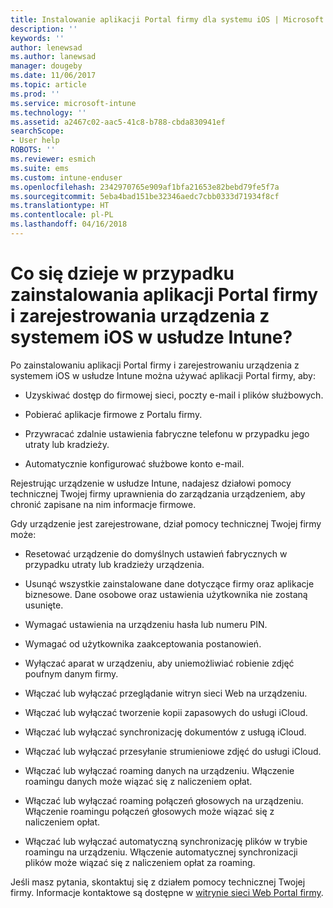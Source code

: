 ```yaml
---
title: Instalowanie aplikacji Portal firmy dla systemu iOS | Microsoft Docs
description: ''
keywords: ''
author: lenewsad
ms.author: lanewsad
manager: dougeby
ms.date: 11/06/2017
ms.topic: article
ms.prod: ''
ms.service: microsoft-intune
ms.technology: ''
ms.assetid: a2467c02-aac5-41c8-b788-cbda830941ef
searchScope:
- User help
ROBOTS: ''
ms.reviewer: esmich
ms.suite: ems
ms.custom: intune-enduser
ms.openlocfilehash: 2342970765e909af1bfa21653e82bebd79fe5f7a
ms.sourcegitcommit: 5eba4bad151be32346aedc7cbb0333d71934f8cf
ms.translationtype: HT
ms.contentlocale: pl-PL
ms.lasthandoff: 04/16/2018
---
```

# <a name="what-happens-if-you-install-the-company-portal-app-and-enroll-your-ios-device-in-intune"></a>Co się dzieje w przypadku zainstalowania aplikacji Portal firmy i zarejestrowania urządzenia z systemem iOS w usłudze Intune?

Po zainstalowaniu aplikacji Portal firmy i zarejestrowaniu urządzenia z systemem iOS w usłudze Intune można używać aplikacji Portal firmy, aby:

-   Uzyskiwać dostęp do firmowej sieci, poczty e-mail i plików służbowych.

-   Pobierać aplikacje firmowe z Portalu firmy.

-   Przywracać zdalnie ustawienia fabryczne telefonu w przypadku jego utraty lub kradzieży.

-   Automatycznie konfigurować służbowe konto e-mail.

Rejestrując urządzenie w usłudze Intune, nadajesz działowi pomocy technicznej Twojej firmy uprawnienia do zarządzania urządzeniem, aby chronić zapisane na nim informacje firmowe.

Gdy urządzenie jest zarejestrowane, dział pomocy technicznej Twojej firmy może:

-   Resetować urządzenie do domyślnych ustawień fabrycznych w przypadku utraty lub kradzieży urządzenia.

-   Usunąć wszystkie zainstalowane dane dotyczące firmy oraz aplikacje biznesowe. Dane osobowe oraz ustawienia użytkownika nie zostaną usunięte.

-   Wymagać ustawienia na urządzeniu hasła lub numeru PIN.

-   Wymagać od użytkownika zaakceptowania postanowień.

-   Wyłączać aparat w urządzeniu, aby uniemożliwiać robienie zdjęć poufnym danym firmy.

-   Włączać lub wyłączać przeglądanie witryn sieci Web na urządzeniu.

-   Włączać lub wyłączać tworzenie kopii zapasowych do usługi iCloud.

-   Włączać lub wyłączać synchronizację dokumentów z usługą iCloud.

-   Włączać lub wyłączać przesyłanie strumieniowe zdjęć do usługi iCloud.

-   Włączać lub wyłączać roaming danych na urządzeniu. Włączenie roamingu danych może wiązać się z naliczeniem opłat.

-   Włączać lub wyłączać roaming połączeń głosowych na urządzeniu. Włączenie roamingu połączeń głosowych może wiązać się z naliczeniem opłat.

-   Włączać lub wyłączać automatyczną synchronizację plików w trybie roamingu na urządzeniu. Włączenie automatycznej synchronizacji plików może wiązać się z naliczeniem opłat za roaming.

Jeśli masz pytania, skontaktuj się z działem pomocy technicznej Twojej firmy. Informacje kontaktowe są dostępne w [witrynie sieci Web Portal firmy](https://portal.manage.microsoft.com#HelpDeskDialog).
